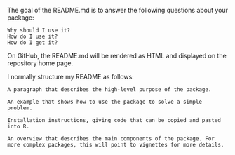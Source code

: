 The goal of the README.md is to answer the following questions about your package:

    Why should I use it?
    How do I use it?
    How do I get it?

On GitHub, the README.md will be rendered as HTML and displayed on the repository home page.

I normally structure my README as follows:

    A paragraph that describes the high-level purpose of the package.

    An example that shows how to use the package to solve a simple problem.

    Installation instructions, giving code that can be copied and pasted into R.

    An overview that describes the main components of the package. For more complex packages, this will point to vignettes for more details.


